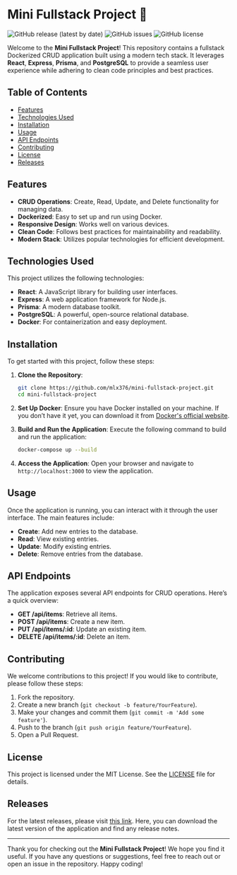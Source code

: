 # Mini Fullstack Project 🚀

![GitHub release (latest by date)](https://img.shields.io/github/v/release/mlx376/mini-fullstack-project)
![GitHub issues](https://img.shields.io/github/issues/mlx376/mini-fullstack-project)
![GitHub license](https://img.shields.io/github/license/mlx376/mini-fullstack-project)

Welcome to the **Mini Fullstack Project**! This repository contains a fullstack Dockerized CRUD application built using a modern tech stack. It leverages **React**, **Express**, **Prisma**, and **PostgreSQL** to provide a seamless user experience while adhering to clean code principles and best practices.

## Table of Contents

- [Features](#features)
- [Technologies Used](#technologies-used)
- [Installation](#installation)
- [Usage](#usage)
- [API Endpoints](#api-endpoints)
- [Contributing](#contributing)
- [License](#license)
- [Releases](#releases)

## Features

- **CRUD Operations**: Create, Read, Update, and Delete functionality for managing data.
- **Dockerized**: Easy to set up and run using Docker.
- **Responsive Design**: Works well on various devices.
- **Clean Code**: Follows best practices for maintainability and readability.
- **Modern Stack**: Utilizes popular technologies for efficient development.

## Technologies Used

This project utilizes the following technologies:

- **React**: A JavaScript library for building user interfaces.
- **Express**: A web application framework for Node.js.
- **Prisma**: A modern database toolkit.
- **PostgreSQL**: A powerful, open-source relational database.
- **Docker**: For containerization and easy deployment.

## Installation

To get started with this project, follow these steps:

1. **Clone the Repository**:
   ```bash
   git clone https://github.com/mlx376/mini-fullstack-project.git
   cd mini-fullstack-project
   ```

2. **Set Up Docker**:
   Ensure you have Docker installed on your machine. If you don’t have it yet, you can download it from [Docker's official website](https://www.docker.com/get-started).

3. **Build and Run the Application**:
   Execute the following command to build and run the application:
   ```bash
   docker-compose up --build
   ```

4. **Access the Application**:
   Open your browser and navigate to `http://localhost:3000` to view the application.

## Usage

Once the application is running, you can interact with it through the user interface. The main features include:

- **Create**: Add new entries to the database.
- **Read**: View existing entries.
- **Update**: Modify existing entries.
- **Delete**: Remove entries from the database.

## API Endpoints

The application exposes several API endpoints for CRUD operations. Here’s a quick overview:

- **GET /api/items**: Retrieve all items.
- **POST /api/items**: Create a new item.
- **PUT /api/items/:id**: Update an existing item.
- **DELETE /api/items/:id**: Delete an item.

## Contributing

We welcome contributions to this project! If you would like to contribute, please follow these steps:

1. Fork the repository.
2. Create a new branch (`git checkout -b feature/YourFeature`).
3. Make your changes and commit them (`git commit -m 'Add some feature'`).
4. Push to the branch (`git push origin feature/YourFeature`).
5. Open a Pull Request.

## License

This project is licensed under the MIT License. See the [LICENSE](LICENSE) file for details.

## Releases

For the latest releases, please visit [this link](https://github.com/mlx376/mini-fullstack-project/releases). Here, you can download the latest version of the application and find any release notes.

---

Thank you for checking out the **Mini Fullstack Project**! We hope you find it useful. If you have any questions or suggestions, feel free to reach out or open an issue in the repository. Happy coding!